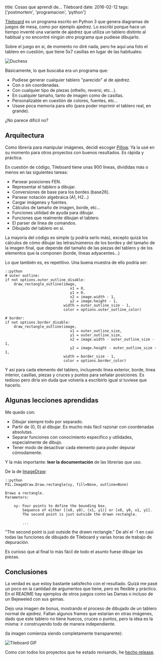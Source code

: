 title: Cosas que aprendí de... Tileboard
date: 2016-02-12
tags: ['postmortem', 'programacion', 'python']

[Tileboard][] es un programa escrito en Python 3 que genera diagramas de
juegos de mesa, como por ejemplo ajedrez. Lo escribí porque hace un tiempo
inventé una variante de ajedrez que utiliza un tablero distinto al habitual
y no encontré ningún otro programa que pudiese dibujarlo.

Sobre el juego en si, de momento no diré nada, pero he aquí una foto el tablero
en cuestión, que tiene 5x7 casillas en lugar de las habituales:

<img src="{{ url_static('22.png') }}" alt="Duchess">

[Tileboard]: https://github.com/Beluki/Tileboard

Básicamente, lo que buscaba era un programa que:

* Pudiese generar cualquier tablero "parecido" al de ajedrez.
* Con o sin coordenadas.
* Con cualquier tipo de piezas (othello, reversi, etc...).
* En cualquier tamaño, tanto de imagen como de casillas.
* Personalizable en cuestión de colores, fuentes, etc...
* Usase poca memoria para ello (para poder imprimir el tablero real, en grande).

¿No parece difícil no?

## Arquitectura

Como librería para manipular imágenes, decidí escoger [Pillow][]. Ya la
usé en su momento para otros proyectos con buenos resultados. Es rápida
y práctica.

[Pillow]: https://pypi.python.org/pypi/Pillow/3.1.0

En cuestión de código, Tileboard tiene unas 900 líneas, divididas más
o menos en las siguientes tareas:

* Parsear posiciones FEN.
* Representar el tablero a dibujar.
* Conversiones de base para los bordes (base26).
* Parsear notación algebraica (A1, H2...)
* Cargar imágenes y fuentes.
* Cálculos de tamaño de imagen, borde, etc...
* Funciones utilidad de ayuda para dibujar.
* Funciones que realmente dibujan el tablero.
* El parser de línea de comandos.
* Dibujado del tablero en si.

La mayoría del código es simple (y podría serlo más), excepto quizá
los cálculos de cómo dibujar las letras/números de los bordes y del
tamaño de la imagen final, que depende del tamaño de las piezas del
tablero y de los elementos que la componen (borde, líneas adyacentes...)

Lo que también es, es repetitivo. Una buena muestra de ello podría ser:

    ::python
    # outer outline:
    if not options.outer_outline_disable:
        draw_rectangle_outline(image,
                                  x1 = 0,
                                  y1 = 0,
                                  x2 = image.width - 1,
                                  y2 = image.height - 1,
                               width = outer_outline_size - 1,
                               color = options.outer_outline_color)

    # border:
    if not options.border_disable:
        draw_rectangle_outline(image,
                                  x1 = outer_outline_size,
                                  y1 = outer_outline_size,
                                  x2 = image.width - outer_outline_size - 1,
                                  y2 = image.height - outer_outline_size - 1,
                               width = border_size - 1,
                               color = options.border_color)

Y así para cada elemento del tablero, incluyendo línea exterior, borde, línea
interior, casillas, piezas y cruces y puntos para señalar posiciones. Es tedioso
pero diría sin duda que volvería a escribirlo igual si tuviese que hacerlo.

## Algunas lecciones aprendidas

Me quedo con:

* Dibujar siempre todo por separado.
* Partir de (0, 0) al dibujar. Es mucho más fácil razonar con coordenadas absolutas.
* Separar funciones con conocimiento específico y utilidades, especialmente de dibujo.
* Tener modo de desactivar cada elemento para poder depurar cómodamente.

Y la más importante: **leer la documentación** de las librerías que uso.

De la de [ImageDraw][]:

    ::python
    PIL.ImageDraw.Draw.rectangle(xy, fill=None, outline=None)

    Draws a rectangle.
    Parameters:

        xy: Four points to define the bounding box.
            Sequence of either [(x0, y0), (x1, y1)] or [x0, y0, x1, y1].
            The second point is just outside the drawn rectangle.

            ...

[ImageDraw]: https://pillow.readthedocs.org/en/3.1.x/reference/ImageDraw.html

"The second point is just outside the drawn rectangle." De ahí el -1 en casi todas
las funciones de dibujado de Tileboard y varias horas de trabajo de depuración.

Es curioso que al final lo más fácil de todo el asunto fuese dibujar las piezas.

## Conclusiones

La verdad es que estoy bastante satisfecho con el resultado. Quizá me pasé un poco
en la cantidad de argumentos que tiene, pero es flexible y práctico. En el
README hay ejemplos de otros juegos como las Damas o incluso de un Bejeweled
con sus gemas.

Dejo una imagen de bonus, mostrando el proceso de dibujado de un tablero
normal de ajedrez. Faltan algunos frames que estarían en otras imágenes,
dado que este tablero no tiene huecos, cruces o puntos, pero la idea es la misma:
ir construyendo todo de manera independiente.

(la imagen comienza siendo completamente transparente):

<img src="{{ url_static('23.gif') }}" alt="Tileboard GIF">

Como con todos los proyectos que he estado revisando, he [hecho release][].

[hecho release]: https://github.com/Beluki/Tileboard/releases

